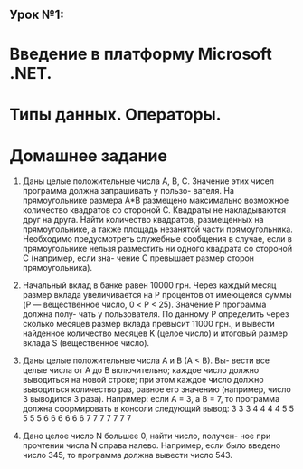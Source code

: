 ## Урок №1:

# Введение в платформу Microsoft .NET. 
# Типы данных. Операторы.
# Домашнее задание

1.	Даны целые положительные числа A, B, C. Значение
этих чисел программа должна запрашивать у пользо-
вателя. На прямоугольнике размера A*B размещено
максимально возможное количество квадратов со
стороной C. Квадраты не накладываются друг на
друга. Найти количество квадратов, размещенных на
прямоугольнике, а также площадь незанятой части
прямоугольника.
Необходимо предусмотреть служебные сообщения
в случае, если в прямоугольнике нельзя разместить ни
одного квадрата со стороной С (например, если зна-
чение С превышает размер сторон прямоугольника).


2.	Начальный вклад в банке равен 10000 грн. Через
каждый месяц размер вклада увеличивается на P
процентов от имеющейся суммы (P — вещественное
число, 0 < P < 25). Значение Р программа должна полу-
чать у пользователя. По данному P определить через
сколько месяцев размер вклада превысит 11000 грн.,
и вывести найденное количество месяцев K (целое
число) и итоговый размер вклада S (вещественное
число).


3.	Даны целые положительные числа A и B (A < B). Вы-
вести все целые числа от A до B включительно; каждое
число должно выводиться на новой строке; при этом
каждое число должно выводиться количество раз,
равное его значению (например, число 3 выводится
3 раза). Например: если А = 3, а В = 7, то программа
должна сформировать в консоли следующий вывод:
3 3 3
4 4 4 4
5 5 5 5 5
6 6 6 6 6 6
7 7 7 7 7 7 7


4.	Дано целое число N большее 0, найти число, получен-
ное при прочтении числа N справа налево. Например,
если было введено число 345, то программа должна
вывести число 543.


